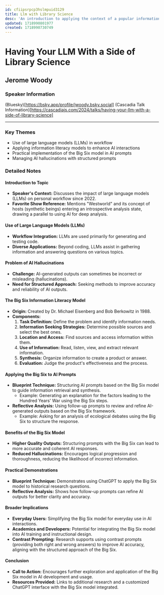 ```yaml
---
id: cfiipsrpcp3hslmpuid3129
title: Llm with Library Science
desc: 'An introduction to applying the context of a popular information-based process model (the "Big 6") into LLM chatbots via prompting to improve output quality and activate shallow reflections.'
updated: 1718990801977
created: 1718990730749
---
```

# Having Your LLM With a Side of Library Science
## Jerome Woody
 
### Speaker Information
(Bluesky)[https://bsky.app/profile/jwoody.bsky.social]
(Cascadia Talk Information)[https://cascadiajs.com/2024/talks/having-your-llm-with-a-side-of-library-science]


-------------------------------------------------

### Key Themes
- Use of large language models (LLMs) in workflow
- Applying information literacy models to enhance AI interactions
- Practical implementation of the Big Six model in AI prompts
- Managing AI hallucinations with structured prompts

### Detailed Notes

#### Introduction to Topic
- **Speaker's Context:** Discusses the impact of large language models (LLMs) on personal workflow since 2022.
- **Favorite Show Reference:** Mentions "Westworld" and its concept of hosts (synthetic beings) entering an introspective analysis state, drawing a parallel to using AI for deep analysis.

#### Use of Large Language Models (LLMs)
- **Workflow Integration:** LLMs are used primarily for generating and testing code.
- **Diverse Applications:** Beyond coding, LLMs assist in gathering information and answering questions on various topics.

#### Problem of AI Hallucinations
- **Challenge:** AI-generated outputs can sometimes be incorrect or misleading (hallucinations).
- **Need for Structured Approach:** Seeking methods to improve accuracy and reliability of AI outputs.

#### The Big Six Information Literacy Model
- **Origin:** Created by Dr. Michael Eisenberg and Bob Berkowitz in 1988.
- **Components:**
  1. **Task Definition:** Define the problem and identify information needs.
  2. **Information Seeking Strategies:** Determine possible sources and select the best ones.
  3. **Location and Access:** Find sources and access information within them.
  4. **Use of Information:** Read, listen, view, and extract relevant information.
  5. **Synthesis:** Organize information to create a product or answer.
  6. **Evaluation:** Judge the product's effectiveness and the process.

#### Applying the Big Six to AI Prompts
- **Blueprint Technique:** Structuring AI prompts based on the Big Six model to guide information retrieval and synthesis.
  - Example: Generating an explanation for the factors leading to the Hundred Years' War using the Big Six steps.
- **Reflective Analysis:** Using follow-up prompts to review and refine AI-generated outputs based on the Big Six framework.
  - Example: Asking for an analysis of ecological debates using the Big Six to structure the response.

#### Benefits of the Big Six Model
- **Higher Quality Outputs:** Structuring prompts with the Big Six can lead to more accurate and coherent AI responses.
- **Reduced Hallucinations:** Encourages logical progression and thoroughness, reducing the likelihood of incorrect information.

#### Practical Demonstrations
- **Blueprint Technique:** Demonstrates using ChatGPT to apply the Big Six model to historical research questions.
- **Reflective Analysis:** Shows how follow-up prompts can refine AI outputs for better clarity and accuracy.

#### Broader Implications
- **Everyday Users:** Simplifying the Big Six model for everyday use in AI interactions.
- **Academics and Developers:** Potential for integrating the Big Six model into AI training and instructional design.
- **Contrast Prompting:** Research supports using contrast prompts (providing both right and wrong answers) to improve AI accuracy, aligning with the structured approach of the Big Six.

#### Conclusion
- **Call to Action:** Encourages further exploration and application of the Big Six model in AI development and usage.
- **Resources Provided:** Links to additional research and a customized ChatGPT interface with the Big Six model integrated.
